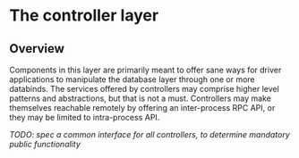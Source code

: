 # The controller layer

## Overview

Components in this layer are primarily meant to offer sane ways for driver applications to manipulate the database layer through one or more databinds. The services offered by controllers may comprise higher level patterns and abstractions, but that is not a must. Controllers may make themselves reachable remotely by offering an inter-process RPC API, or they may be limited to intra-process API.

_TODO: spec a common interface for all controllers, to determine mandatory public functionality_

